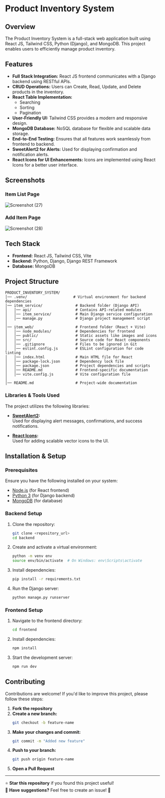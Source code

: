 # Product Inventory System

## Overview

The Product Inventory System is a full-stack web application built using React JS, Tailwind CSS, Python (Django), and MongoDB. This project enables users to efficiently manage product inventory. 

## Features

- **Full Stack Integration:** React JS frontend communicates with a Django backend using RESTful APIs.
- **CRUD Operations:** Users can Create, Read, Update, and Delete products in the inventory.
- **React Table Implementation:**
  - Searching
  - Sorting
  - Pagination
- **User-Friendly UI:** Tailwind CSS provides a modern and responsive design.
- **MongoDB Database:** NoSQL database for flexible and scalable data storage.
- **End-to-End Testing:** Ensures that all features work seamlessly from frontend to backend.
- **SweetAlert2 for Alerts:** Used for displaying confirmation and notification alerts.
- **React Icons for UI Enhancements:** Icons are implemented using React Icons for a better user interface.

## Screenshots

### Item List Page
![Screenshot (27)](https://github.com/user-attachments/assets/ef2760b4-4153-4e3e-853f-cfd36bf15c09)

### Add Item Page
![Screenshot (28)](https://github.com/user-attachments/assets/a336dcd0-e7ad-4d4a-8563-9bb2c86035f5)

## Tech Stack

- **Frontend:** React JS, Tailwind CSS, Vite
- **Backend:** Python, Django, Django REST Framework
- **Database:** MongoDB

## Project Structure

```
PRODUCT_INVENTORY_SYSTEM/
│── .venv/                     # Virtual environment for backend dependencies
│── item_service/               # Backend folder (Django API)
│   │── api/                    # Contains API-related modules
│   │── item_service/           # Main Django service configuration
│   │── manage.py               # Django project management script
│
│── item_web/                   # Frontend folder (React + Vite)
│   │── node_modules/           # Dependencies for frontend
│   │── public/                 # Static assets like images and icons
│   │── src/                    # Source code for React components
│   │── .gitignore              # Files to be ignored in Git
│   │── eslint.config.js        # ESLint configuration for code linting
│   │── index.html              # Main HTML file for React
│   │── package-lock.json       # Dependency lock file
│   │── package.json            # Project dependencies and scripts
│   │── README.md               # Frontend-specific documentation
│   │── vite.config.js          # Vite configuration file
│
│── README.md                   # Project-wide documentation
```

### Libraries & Tools Used

The project utilizes the following libraries:

- **[SweetAlert2](https://sweetalert2.github.io/):**  
  Used for displaying alert messages, confirmations, and success notifications.

- **[React Icons](https://react-icons.github.io/react-icons/):**  
  Used for adding scalable vector icons to the UI.
  
## Installation & Setup

### Prerequisites
Ensure you have the following installed on your system:
- [Node.js](https://nodejs.org/) (for React frontend)
- [Python 3](https://www.python.org/) (for Django backend)
- [MongoDB](https://www.mongodb.com/) (for database)

### Backend Setup

1. Clone the repository:
   ```sh
   git clone <repository_url>
   cd backend
   ```
2. Create and activate a virtual environment:
   ```sh
   python -m venv env
   source env/bin/activate  # On Windows: env\Scripts\activate
   ```
3. Install dependencies:
   ```sh
   pip install -r requirements.txt
   ```
4. Run the Django server:
   ```sh
   python manage.py runserver
   ```

### Frontend Setup

1. Navigate to the frontend directory:
   ```sh
   cd frontend
   ```
2. Install dependencies:
   ```sh
   npm install
   ```
3. Start the development server:
   ```sh
   npm run dev
   ```

## Contributing

Contributions are welcome! If you'd like to improve this project, please follow these steps:

1. **Fork the repository**
2. **Create a new branch:**  
   ```sh
   git checkout -b feature-name
   ```
3. **Make your changes and commit:**  
   ```sh
   git commit -m "Added new feature"
   ```
4. **Push to your branch:**  
   ```sh
   git push origin feature-name
   ```
5. **Open a Pull Request**

---

⭐ **Star this repository** if you found this project useful!  
📢 **Have suggestions?** Feel free to create an issue! 🚀


